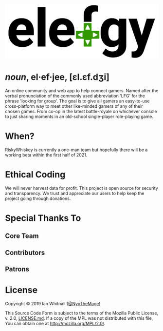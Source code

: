 ![elefgy logo](assets/elefgy_logo.png)

# *noun*, el·ef·jee, [ɛl.ɛf.dʒi]

An online community and web app to help connect gamers. Named after the verbal
pronunciation of the commonly used abbreviation 'LFG' for the phrase 'looking
for group'. The goal is to give all gamers an easy-to-use cross-platform way to
meet other like-minded gamers of any of their chosen games. From co-op in the
latest battle-royale on whichever console to just sharing moments in an
old-school single-player role-playing game.

# When?

RiskyWhiskey is currently a one-man team but hopefully there will be a working
beta within the first half of 2021.

# Ethical Coding

We will never harvest data for profit. This project is open source for security
and transparency. We trust and appreciate our users to help keep the project
going through donations.

# Special Thanks To

## Core Team

## Contributors

## Patrons

# License

Copyright © 2019 Ian Whitnall ([@NyxTheMage](https://github.com/NyxTheMage))

This Source Code Form is subject to the terms of the Mozilla Public License,
v. 2.0, [LICENSE.md](LICENSE.md). If a copy of the MPL was not distributed
with this file, You can obtain one at http://mozilla.org/MPL/2.0/.
